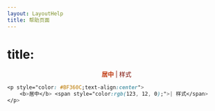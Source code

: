 ```yaml
---
layout: LayoutHelp
title: 帮助页面
---  
```


# title:

<p style="color: #BF360C;text-align:center"><b>居中</b> <span style="color:rgb(123, 12, 0);">| 样式</span></p>

```css
<p style="color: #BF360C;text-align:center">
    <b>居中</b> <span style="color:rgb(123, 12, 0);">| 样式</span>
</p>
```

